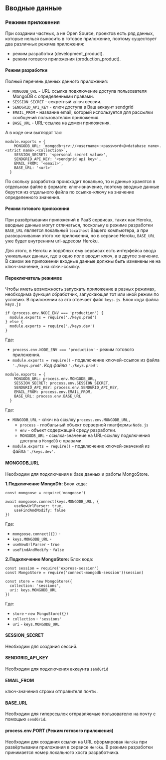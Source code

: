 ## Вводные данные

### Режими приложения

При создании частных, а не Open Source, проектов есть ряд данных, которые нельзя выносить в готовое приложение, поэтому существует два различных режима приложения:
- режим разработки (development_product).
- режим готового приложения (production_product).

#### Режим разработки 
Полный перечень данных данного приложения:
- `MONGODB_URL` - URL-ссылка подключение доступа пользователя MongoDB с определенными правами. 
- `SESSION_SECRET` - секретный ключ сессии.
- `SENDGRID_API_KEY` - ключ доступа в Ваш аккаунт sendgrid
- `EMAIL_FROM` - название email, который используется для рассылки сообщений пользователям приложения.
- `BASE_URL` - URL-ссылка на домен приложения.

А в коде они выглядят так:
```node
module.exports = {
    MONGODB_URL: `mongodb+srv://<username>:<password>@<database name>.<strict name>.<collection>`,
    SESSION_SECRET: '<personal secret value>',
    SENDGRID_API_KEY: '<sendgrid api key>',
    EMAIL_FROM: '<email>',
    BASE_URL: '<url>'
  }
```

По скольку разработка происходит локально, то и данные хранятся в отдельном файле в формате: ключ-значение, поэтому вводные данные берутся из отдельного файла по ссылке-ключу на значение определенного значения.

#### Режим готового приложения

При развёртывании приложений в PaaS сервисах, таких как Heroku, вводные данные могут отличаться, поскольку в режиме разработки `BASE_URL` является локальный `localhost` Вашего компьютера, а при разворачивании этого же приложения, но в сервисе Heroku, `BASE_URL` уже будет внутренним url-адресом Heroku.

Для этого, в Heroku и подобных ему сервисах есть интерфейса ввода уникальных данных, где в одно поле вводят ключ, а в другое значение. В самом же приложении входные данные должны быть изменены не на ключ-значение, а на ключ-ссылку.

#### Переключатель режимов

Чтобы иметь возможность запускать приложение в разных режимах, необходима функция обработчик, запускающая тот или иной режим по условию. В приложении за это отвечает файл `keys.js`.
Блок кода файла `keys.js`
```node
if (process.env.NODE_ENV === 'production') {
  module.exports = require('./keys.prod')
} else {
  module.exports = require('./keys.dev')
}
```
Где:
- `process.env.NODE_ENV === 'production'` - режим готового приложения.
- `module.exports = require()` - подключение ключей-ссылок из файла `'./keys.prod'`.
*Код файла `'./keys.prod'`:*
```node
module.exports = {
    MONGODB_URL: process.env.MONGODB_URL,
    SESSION_SECRET: process.env.SESSION_SECRET,
    SENDGRID_API_KEY: process.env.SENDGRID_API_KEY,
    EMAIL_FROM: process.env.EMAIL_FROM,
    BASE_URL: process.env.BASE_URL
  }
```
Где:
- `MONGODB_URL` - ключ на ссылку `process.env.MONGODB_URL,`
    - `process` - глобальный объект серверной платформы `Node.js`
    - `env` - объект содержащий среду разработки.
    - `MONGODB_URL` - ссылка-значение на URL-ссылку подключения доступа в `MongoDB` с правами.
- `module.exports = require()` - подключение ключей-значений из файла `'./keys.dev'`.

#### MONGODB_URL

Необходим для подключения к базе данных и работы MongoStore.

**1.Подключение MongoDb:**
Блок кода:
```node
const mongoose = require('mongoose')

await mongoose.connect(keys.MONGODB_URL, {
    useNewUrlParser: true,
    useFindAndModify: false
})
```
Где:
- `mongoose.connect({})` -
- `keys.MONGODB_URL` -
- `useNewUrlParser` - `true`
- `useFindAndModify` - `false`



**2.Подключение MongoStore:**
Блок кода:
```node
const session = require('express-session')
const MongoStore = require('connect-mongodb-session')(session)

const store = new MongoStore({
  collection: 'sessions',
  uri: keys.MONGODB_URL
})
```
Где: 
- `store` - `new MongoStore({})`
- `collection` - `'sessions'`
- `uri` - `keys.MONGODB_URL`



#### SESSION_SECRET

Необходим для создания сессий.

#### SENDGRID_API_KEY

Необходим для подключения аккаунта `sendGrid`


#### EMAIL_FROM

ключ-значения строки отправителя почты.

#### BASE_URL

Необходим для гиперссылок отправляемые пользователю на почту с помощью `sendGrid`.


#### process.env.PORT (Режим готового приложения)

Необходим для создания ссылки на URL сформирован `Heroku` при развёртывании приложения в сервисе `Heroku`. В режиме разработки принимается номер локального хоста разработчика. 


